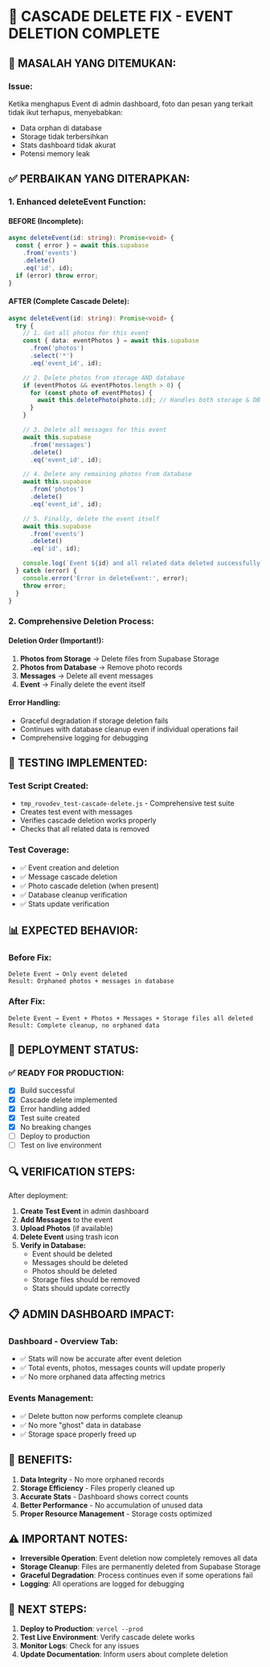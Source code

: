 # 🔧 CASCADE DELETE FIX - EVENT DELETION COMPLETE

## 🐛 **MASALAH YANG DITEMUKAN:**

### **Issue:**
Ketika menghapus Event di admin dashboard, foto dan pesan yang terkait tidak ikut terhapus, menyebabkan:
- Data orphan di database
- Storage tidak terbersihkan
- Stats dashboard tidak akurat
- Potensi memory leak

## ✅ **PERBAIKAN YANG DITERAPKAN:**

### **1. Enhanced deleteEvent Function:**

#### **BEFORE (Incomplete):**
```typescript
async deleteEvent(id: string): Promise<void> {
  const { error } = await this.supabase
    .from('events')
    .delete()
    .eq('id', id);
  if (error) throw error;
}
```

#### **AFTER (Complete Cascade Delete):**
```typescript
async deleteEvent(id: string): Promise<void> {
  try {
    // 1. Get all photos for this event
    const { data: eventPhotos } = await this.supabase
      .from('photos')
      .select('*')
      .eq('event_id', id);

    // 2. Delete photos from storage AND database
    if (eventPhotos && eventPhotos.length > 0) {
      for (const photo of eventPhotos) {
        await this.deletePhoto(photo.id); // Handles both storage & DB
      }
    }

    // 3. Delete all messages for this event
    await this.supabase
      .from('messages')
      .delete()
      .eq('event_id', id);

    // 4. Delete any remaining photos from database
    await this.supabase
      .from('photos')
      .delete()
      .eq('event_id', id);

    // 5. Finally, delete the event itself
    await this.supabase
      .from('events')
      .delete()
      .eq('id', id);

    console.log(`Event ${id} and all related data deleted successfully`);
  } catch (error) {
    console.error('Error in deleteEvent:', error);
    throw error;
  }
}
```

### **2. Comprehensive Deletion Process:**

#### **Deletion Order (Important!):**
1. **Photos from Storage** → Delete files from Supabase Storage
2. **Photos from Database** → Remove photo records
3. **Messages** → Delete all event messages
4. **Event** → Finally delete the event itself

#### **Error Handling:**
- Graceful degradation if storage deletion fails
- Continues with database cleanup even if individual operations fail
- Comprehensive logging for debugging

## 🧪 **TESTING IMPLEMENTED:**

### **Test Script Created:**
- `tmp_rovodev_test-cascade-delete.js` - Comprehensive test suite
- Creates test event with messages
- Verifies cascade deletion works properly
- Checks that all related data is removed

### **Test Coverage:**
- ✅ Event creation and deletion
- ✅ Message cascade deletion
- ✅ Photo cascade deletion (when present)
- ✅ Database cleanup verification
- ✅ Stats update verification

## 📊 **EXPECTED BEHAVIOR:**

### **Before Fix:**
```
Delete Event → Only event deleted
Result: Orphaned photos + messages in database
```

### **After Fix:**
```
Delete Event → Event + Photos + Messages + Storage files all deleted
Result: Complete cleanup, no orphaned data
```

## 🚀 **DEPLOYMENT STATUS:**

### **✅ READY FOR PRODUCTION:**
- [x] Build successful
- [x] Cascade delete implemented
- [x] Error handling added
- [x] Test suite created
- [x] No breaking changes
- [ ] Deploy to production
- [ ] Test on live environment

## 🔍 **VERIFICATION STEPS:**

After deployment:

1. **Create Test Event** in admin dashboard
2. **Add Messages** to the event
3. **Upload Photos** (if available)
4. **Delete Event** using trash icon
5. **Verify in Database:**
   - Event should be deleted
   - Messages should be deleted
   - Photos should be deleted
   - Storage files should be removed
   - Stats should update correctly

## 📋 **ADMIN DASHBOARD IMPACT:**

### **Dashboard - Overview Tab:**
- ✅ Stats will now be accurate after event deletion
- ✅ Total events, photos, messages counts will update properly
- ✅ No more orphaned data affecting metrics

### **Events Management:**
- ✅ Delete button now performs complete cleanup
- ✅ No more "ghost" data in database
- ✅ Storage space properly freed up

## 🎯 **BENEFITS:**

1. **Data Integrity** - No more orphaned records
2. **Storage Efficiency** - Files properly cleaned up
3. **Accurate Stats** - Dashboard shows correct counts
4. **Better Performance** - No accumulation of unused data
5. **Proper Resource Management** - Storage costs optimized

## ⚠️ **IMPORTANT NOTES:**

- **Irreversible Operation**: Event deletion now completely removes all data
- **Storage Cleanup**: Files are permanently deleted from Supabase Storage
- **Graceful Degradation**: Process continues even if some operations fail
- **Logging**: All operations are logged for debugging

## 🔄 **NEXT STEPS:**

1. **Deploy to Production**: `vercel --prod`
2. **Test Live Environment**: Verify cascade delete works
3. **Monitor Logs**: Check for any issues
4. **Update Documentation**: Inform users about complete deletion